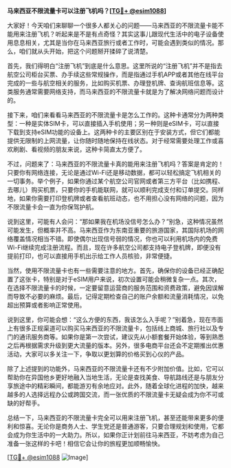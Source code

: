 **马来西亚不限流量卡可以注册飞机吗？[[TG💪+ @esim1088](https://t.me/s/esim1088)]**

大家好！今天咱们来聊聊一个很多人都关心的问题——马来西亚的不限流量卡能不能用来注册飞机？听起来是不是有点奇怪？其实这事儿跟现代生活中的电子设备使用息息相关，尤其是当你在马来西亚旅行或者工作时，可能会遇到类似的情况。那么，咱们就从头开始，把这个问题掰开揉碎了说清楚。

首先，我们得明白“注册飞机”到底是什么意思。这里所说的“注册飞机”并不是指去航空公司柜台买票、办手续这些常规操作，而是指通过手机APP或者其他在线平台完成的一些与航空相关的服务，比如购买机票、办理登机牌、查询航班信息等。这类服务通常需要网络支持，而马来西亚的不限流量卡就是为了解决网络问题而设计的。

接下来，咱们来看看马来西亚的不限流量卡是怎么工作的。这种卡通常分为两种类型：一种是实体SIM卡，可以直接插入手机使用；另一种则是eSIM卡，可以直接下载到支持eSIM功能的设备上。这两种卡的主要区别在于安装方式，但它们都能提供无限制的上网流量，让你随时随地保持在线状态。对于经常需要处理工作或喜欢刷剧、看视频的朋友来说，这种卡简直太方便了。

不过，问题来了：马来西亚的不限流量卡真的能用来注册飞机吗？答案是肯定的！只要你有网络连接，无论是通过Wi-Fi还是移动数据，都可以轻松搞定飞机相关的一切事务。举个例子，如果你通过某个航空公司官网或者第三方平台（比如携程、去哪儿）购买机票，只要你的手机能联网，就可以顺利完成支付和订单提交。同样地，如果你需要打印登机牌或者查看航班动态，也不用担心没有网络的问题，因为不限流量卡会一直为你保驾护航。

说到这里，可能有人会问：“那如果我在机场没信号怎么办？”别急，这种情况虽然可能发生，但概率并不高。马来西亚作为东南亚重要的旅游国家，其国际机场的网络覆盖情况相当不错。即使偶尔出现信号弱的情况，你也可以利用机场内的免费Wi-Fi继续完成注册流程。而且，现在许多航空公司都支持电子登机牌，即便没有提前打印，也可以直接用手机出示给工作人员核验，非常便捷。

当然，使用不限流量卡也有一些需要注意的地方。首先，确保你的设备已经正确配置了这张卡，特别是对于eSIM用户来说，初次设置可能会稍微复杂一点。其次，在选择不限流量卡的时候，一定要留意运营商的服务范围和资费政策，避免因误解而导致不必要的麻烦。最后，记得定期检查自己的账户余额和流量消耗情况，以免超出预算或者影响正常使用。

说到这里，你可能会想：“这么方便的东西，我该怎么入手呢？”别着急，现在市面上有很多正规渠道可以购买马来西亚的不限流量卡，包括线上商城、旅行社以及专门的通讯服务商等。如果你是第一次尝试，建议先从小额套餐开始体验，等到熟悉之后再根据需求升级到更大流量的版本。另外，很多电商平台还会不定期推出优惠活动，大家可以多关注一下，争取以更划算的价格买到心仪的产品。

除了上述提到的功能外，马来西亚的不限流量卡还有不少附加价值。比如，它可以帮助你在异国他乡更好地融入当地生活，无论是查找美食、导航路线还是与朋友分享旅途中的精彩瞬间，都能游刃有余地应对。此外，随着全球化进程的加快，越来越多的人选择远程办公或跨国交流，而一张优质的不限流量卡无疑会成为你不可或缺的好帮手。

总结一下，马来西亚的不限流量卡完全可以用来注册飞机，甚至还能带来更多的便利和惊喜。无论你是商务人士、学生党还是普通游客，只要合理规划和使用，它都会成为你生活中的一大助力。所以，如果你正计划前往马来西亚，不妨考虑为自己准备一张这样的卡吧！相信它会让你的旅程更加顺畅愉快。

[[TG💪+ @esim1088](https://t.me/s/esim1088) ![Image](https://i.postimg.cc/4NQfJmqS/Snipaste-2025-05-13-00-14-12.png)]